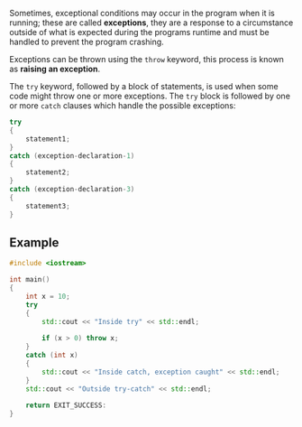 Sometimes, exceptional conditions may occur in the program when it is running; these are called **exceptions**, they are a response to a circumstance outside of what is expected during the programs runtime and must be handled to prevent the program crashing.

Exceptions can be thrown using the `throw` keyword, this process is known as **raising an exception**.

The `try` keyword, followed by a block of statements, is used when some code might throw one or more exceptions. The `try` block is followed by one or more `catch` clauses which handle the possible exceptions:

```cpp
try
{
	statement1;
}
catch (exception-declaration-1)
{
	statement2;
}
catch (exception-declaration-3)
{
	statement3;
}
```

## Example

```cpp
#include <iostream>

int main()
{
	int x = 10;
	try
	{
		std::cout << "Inside try" << std::endl;
		
		if (x > 0) throw x;
	}
	catch (int x)
	{
		std::cout << "Inside catch, exception caught" << std::endl;
	}
	std::cout << "Outside try-catch" << std::endl;
	
	return EXIT_SUCCESS:
}
```